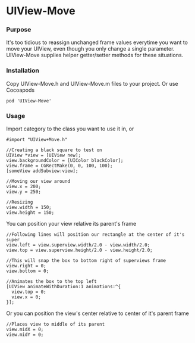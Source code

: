 # UIView-Move

### Purpose

It's too tidious to reassign unchanged frame values everytime you want to move your UIView, even though you only change a single parameter. UIView-Move supplies helper getter/setter methods for these situations.

### Installation

Copy UIView-Move.h and UIView-Move.m files to your project. Or use Cocoapods

	pod 'UIView-Move'


### Usage


Import category to the class you want to use it in, or
```objc 
#import "UIView+Move.h"
```

```objc 
//Creating a black square to test on
UIView *view = [UIView new];
view.backgroundColor = [UIColor blackColor];
view.frame = CGRectMake(0, 0, 100, 100);
[someView addSubview:view];

//Moving our view around
view.x = 200;
view.y = 250;

//Resizing
view.width = 150;
view.height = 150;
```



You can position your view relative its parent's frame
```objc 
//Following lines will position our rectangle at the center of it's super
view.left = view.superview.width/2.0 - view.width/2.0;
view.top = view.superview.height/2.0 - view.height/2.0;

//This will snap the box to bottom right of superviews frame
view.right = 0;
view.bottom = 0;

//Animates the box to the top left
[UIView animateWithDuration:1 animations:^{
  view.top = 0;
  view.x = 0;
}];
```


Or you can position the view's center relative to center of it's parent frame
```objc 
//Places view to middle of its parent
view.midX = 0;
view.midY = 0;
```
